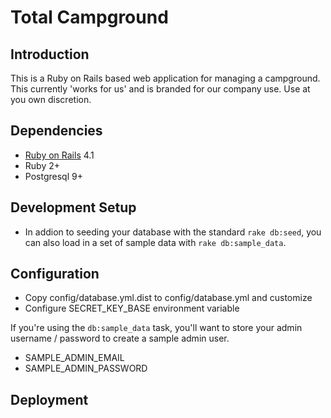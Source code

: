 Total Campground
=================

Introduction
------------
This is a Ruby on Rails based web application for managing a campground.
This currently 'works for us' and is branded for our company use. Use at you
own discretion.

Dependencies
------------
* [Ruby on Rails](http://www.rubyonrails.org) 4.1
* Ruby 2+
* Postgresql 9+


Development Setup
-----------------
* In addion to seeding your database with the standard `rake db:seed`, you can
also load in a set of sample data with `rake db:sample_data`.


Configuration
-------------
* Copy config/database.yml.dist to config/database.yml and customize
* Configure SECRET_KEY_BASE environment variable

If you're using the `db:sample_data` task, you'll want to store your admin
username / password to create a sample admin user.

* SAMPLE_ADMIN_EMAIL
* SAMPLE_ADMIN_PASSWORD

Deployment
----------
